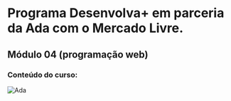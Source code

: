 # Programa Desenvolva+ em parceria da Ada com o Mercado Livre.
## Módulo 04 (programação web)

### Conteúdo do curso:



![Ada](https://noticiasconcursos.com.br/wp-content/uploads/2023/02/noticiasconcursos.com.br-thumb-ada.png)
